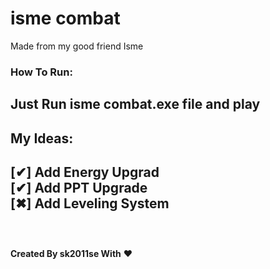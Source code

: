 # isme combat
Made from my good friend Isme
<br>
### How To Run:
Just Run **isme combat.exe** file and play
<br>
---
## My Ideas:
[✔] Add Energy Upgrad<br>
[✔] Add PPT Upgrade<br>
[✖] Add Leveling System<br>
<br>
---
<br>
<strong>Created By sk2011se With</strong> ❤
